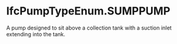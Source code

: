 IfcPumpTypeEnum.SUMPPUMP
========================
A pump designed to sit above a collection tank with a suction inlet extending
into the tank.



